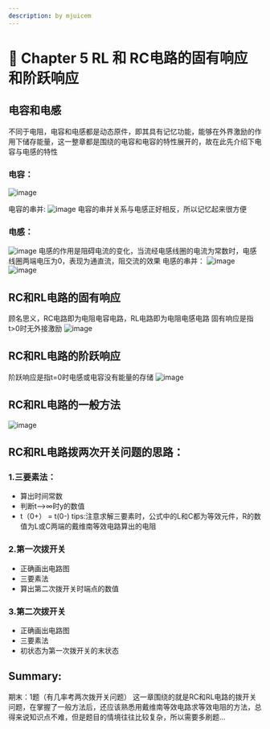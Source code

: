 ```yaml
---
description: by mjuicem
---
```


# 🧐 Chapter 5 RL 和 RC电路的固有响应和阶跃响应

## 电容和电感

不同于电阻，电容和电感都是动态原件，即其具有记忆功能，能够在外界激励的作用下储存能量，这一整章都是围绕的电容和电容的特性展开的，故在此先介绍下电容与电感的特性

### 电容：
![image](https://user-images.githubusercontent.com/114148730/233823390-32182f9e-302e-4f29-8079-730c28184b7b.png)

电容的串并:
![image](https://user-images.githubusercontent.com/114148730/233823415-38594735-d706-4df3-a4ec-72046412807e.png)
电容的串并关系与电感正好相反，所以记忆起来很方便

### 电感：
![image](https://user-images.githubusercontent.com/114148730/233823444-d5b73304-28e9-4493-aac6-e6b05d7725f2.png)
电感的作用是阻碍电流的变化，当流经电感线圈的电流为常数时，电感线圈两端电压为0，表现为通直流，阻交流的效果
电感的串并：
![image](https://user-images.githubusercontent.com/114148730/233823579-3a9bc8d8-29df-4cd7-8c6a-b87d744ce5ac.png)
![image](https://user-images.githubusercontent.com/114148730/233823584-02a80484-aedb-4b4a-9d14-5cc22b96c558.png)


## RC和RL电路的固有响应

顾名思义，RC电路即为电阻电容电路，RL电路即为电阻电感电路
固有响应是指t>0时无外接激励
![image](https://user-images.githubusercontent.com/114148730/233823689-3edcca99-8694-4538-bd0c-eeb3f352c601.png)

## RC和RL电路的阶跃响应
阶跃响应是指t=0时电感或电容没有能量的存储
![image](https://user-images.githubusercontent.com/114148730/233824006-142ad996-b9c6-4ab6-a323-42764d693b7d.png)


## RC和RL电路的一般方法
![image](https://user-images.githubusercontent.com/114148730/233824045-bc4dac60-9094-45d6-a0e6-6553d21b76f3.png)


## RC和RL电路拨两次开关问题的思路：

### 1.三要素法：
* 算出时间常数
* 判断t——>∞时y的数值
* t（0+） = t(0-)
tips:注意求解三要素时，公式中的L和C都为等效元件，R的数值为L或C两端的戴维南等效电路算出的电阻

### 2.第一次拨开关
* 正确画出电路图
* 三要素法
* 算出第二次拨开关时端点的数值

### 3.第二次拨开关
* 正确画出电路图
* 三要素法
* 初状态为第一次拨开关的末状态


## Summary:
期末：1题（有几率考两次拨开关问题）
这一章围绕的就是RC和RL电路的拨开关问题，在掌握了一般方法后，还应该熟悉用戴维南等效电路求等效电阻的方法，总得来说知识点不难，但是题目的情境往往比较复杂，所以需要多刷题...
